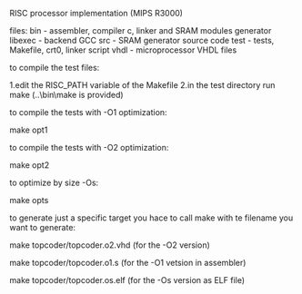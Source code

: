 RISC processor implementation (MIPS R3000)

files:
bin      - assembler, compiler c, linker and SRAM modules generator
libexec  - backend GCC
src      - SRAM generator source code
test     - tests, Makefile, crt0, linker script
vhdl     - microprocessor VHDL files


to compile the test files:

1.edit the RISC_PATH variable of the Makefile
2.in the test directory run make (..\bin\make is provided)

to compile the tests with -O1 optimization:

  make opt1


to compile the tests with -O2 optimization:

  make opt2


to optimize by size -Os:

  make opts


to generate just a specific target you hace to call make 
with te filename you want to generate:

make topcoder/topcoder.o2.vhd (for the -O2 version)

make topcoder/topcoder.o1.s (for the -O1 vetsion in assembler)

make topcoder/topcoder.os.elf (for the -Os version as ELF file)

